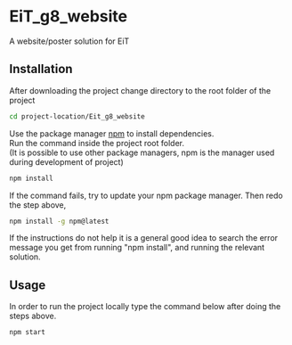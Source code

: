 # EiT_g8_website
A website/poster solution for EiT

## Installation

After downloading the project change directory to the root folder of the project

```bash
cd project-location/Eit_g8_website
```

Use the package manager [npm](https://www.npmjs.com/package/npm) to install dependencies.  
Run the command inside the project root folder.  
(It is possible to use other package managers, npm is the manager used during development of project)

```bash
npm install
```

If the command fails, try to update your npm package manager.
Then redo the step above,
```bash
npm install -g npm@latest
```
If the instructions do not help it is a general good idea to search the error message you get from running "npm install",
and running the relevant solution.

## Usage
In order to run the project locally type the command below after doing the steps above.

```bash
npm start
```
